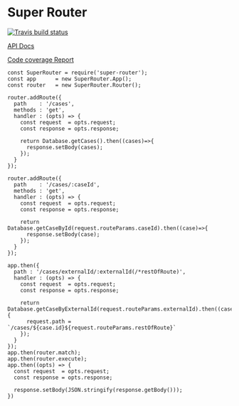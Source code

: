 # Super Router

[![Travis build status](https://travis-ci.org/autoric/super-router)](https://travis-ci.org/autoric/super-router.svg)


[API Docs](http://autoric.github.io/super-router/doc/)

[Code coverage Report](http://autoric.github.io/super-router/coverage/lcov-report/)

```
const SuperRouter = require('super-router');
const app      = new SuperRouter.App();
const router   = new SuperRouter.Router();

router.addRoute({
  path    : '/cases',
  methods : 'get',
  handler : (opts) => {
    const request  = opts.request;
    const response = opts.response;

    return Database.getCases().then((cases)=>{
      response.setBody(cases);
    });
  }
});

router.addRoute({
  path    : '/cases/:caseId',
  methods : 'get',
  handler : (opts) => {
    const request  = opts.request;
    const response = opts.response;

    return Database.getCaseById(request.routeParams.caseId).then((case)=>{
      response.setBody(case);
    });
  }
});

app.then({
  path : '/cases/externalId/:externalId(/*restOfRoute)',
  handler : (opts) => {
    const request  = opts.request;
    const response = opts.response;

    return Database.getCaseByExternalId(request.routeParams.externalId).then((case)=>{
      request.path = `/cases/${case.id}${request.routeParams.restOfRoute}`
    });
  }
});
app.then(router.match);
app.then(router.execute);
app.then((opts) => {
  const request  = opts.request;
  const response = opts.response;

  response.setBody(JSON.stringify(response.getBody()));
})

```
